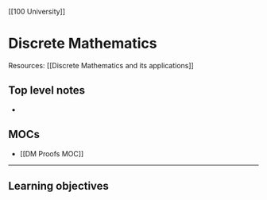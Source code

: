 [[100 University]]

# Discrete Mathematics

Resources:
[[Discrete Mathematics and its applications]]

## Top level notes
- 

## MOCs
- [[DM Proofs MOC]]

---

## Learning objectives
